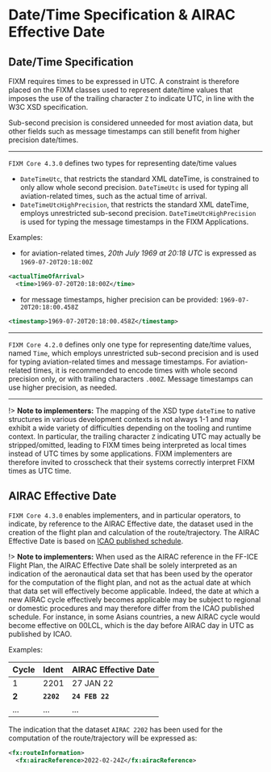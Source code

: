 # Date/Time Specification & AIRAC Effective Date

## Date/Time Specification

FIXM requires times to be expressed in UTC. A constraint is therefore placed on the FIXM classes used to represent date/time values that imposes the use of the trailing character `Z` to indicate UTC, in line with the W3C XSD specification.

Sub-second precision is considered unneeded for most aviation data, but other fields such as message timestamps can still benefit from higher precision date/times.

---

`FIXM Core 4.3.0` defines two types for representing date/time values
- `DateTimeUtc`, that restricts the standard XML dateTime, is constrained to only allow whole second precision. `DateTimeUtc` is used for typing all aviation-related times, such as the actual time of arrival.
- `DateTimeUtcHighPrecision`, that restricts the standard XML dateTime, employs unrestricted sub-second precision. `DateTimeUtcHighPrecision` is used for typing the message timestamps in the FIXM Applications.

Examples: 
- for aviation-related times, *20th July 1969 at 20:18 UTC* is expressed as `1969-07-20T20:18:00Z`

```xml
<actualTimeOfArrival>
  <time>1969-07-20T20:18:00Z</time>
```

- for message timestamps, higher precision can be provided: `1969-07-20T20:18:00.458Z`
```xml
<timestamp>1969-07-20T20:18:00.458Z</timestamp>
```

---

`FIXM Core 4.2.0` defines only one type for representing date/time values, named `Time`, which employs unrestricted sub-second precision and is used for typing aviation-related times and message timestamps. For aviation-related times, it is recommended to encode times  with whole second precision only, or with trailing characters `.000Z`. Message timestamps can use higher precision, as needed.

---

!> **Note to implementers:** The mapping of the XSD type `dateTime` to native structures in various development contexts is not always 1-1 and may exhibit a wide variety of difficulties depending on the tooling and runtime context. In particular, the trailing character `Z` indicating UTC may actually be stripped/omitted, leading to FIXM times being interpreted as local times instead of UTC times by some applications. FIXM implementers are therefore invited to crosscheck that their systems correctly interpret FIXM times as UTC time.


## AIRAC Effective Date

`FIXM Core 4.3.0` enables implementers, and in particular operators, to indicate, by reference to the AIRAC Effective date, the dataset used in the creation of the flight plan and calculation of the route/trajectory. The AIRAC Effective Date is based on [ICAO published schedule](https://www.icao.int/airnavigation/information-management/Pages/AIRAC.aspx).

!> **Note to implementers:** When used as the AIRAC reference in the FF-ICE Flight Plan, the AIRAC Effective Date shall be solely interpreted as an indication of the aeronautical data set that has been used by the operator for the computation of the flight plan, and not as the actual date at which that data set will effectively become applicable. Indeed, the date at which a new AIRAC cycle effectively becomes applicable may be subject to regional or domestic procedures and may therefore differ from the ICAO published schedule. For instance, in some Asians countries, a new AIRAC cycle would become effective on 00LCL, which is the day before AIRAC day in UTC as published by ICAO.

Examples:

|Cycle|Ident|**AIRAC Effective Date**|
|:-|:-|:-|
|1|2201|27 JAN 22|
|**2**|**`2202`**|**`24 FEB 22`**|
|...|...|...|

The indication that the dataset `AIRAC 2202` has been used for the computation of the route/trajectory will be expressed as:

```xml
<fx:routeInformation>
  <fx:airacReference>2022-02-24Z</fx:airacReference>
```


